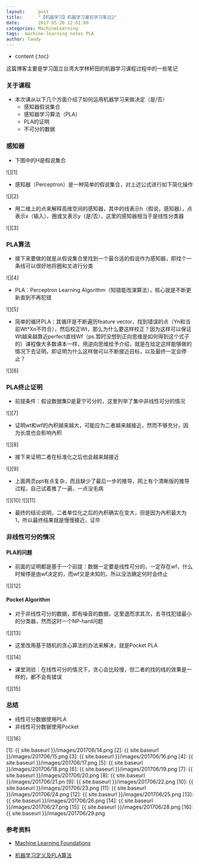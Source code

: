```yaml
---
layout:     post
title:      "【机器学习】机器学习基石学习笔记2"
date:       2017-05-20 12:01:00
categories: MachineLearning
tags:  machine-learning notes PLA
author: Tandy
---
```


* content
{:toc}

这篇博客主要是学习国立台湾大学林轩田的机器学习课程过程中的一些笔记






### 关于课程

- 本次课从以下几个方面介绍了如何运用机器学习来做决定（是/否）
	- 感知器假说集合
	- 感知器学习算法（PLA）
	- PLA的证明
	- 不可分的数据

### 感知器

- 下图中的H是假说集合

![][1]

- 感知器（Perceptron）是一种简单的假说集合，对上述公式进行如下简化操作

![][2]

- 用二维上的点来解释高维空间的感知器，其中的线表示h（假说，感知器），点表示x（输入），圈或叉表示y（是/否），这里的感知器相当于是线性分类器

![][3]

### PLA算法

- 接下来要做的就是从假说集合里找到一个最合适的假说作为感知器，即找个一条线可以很好地将圈和叉进行分类

![][4]

- PLA：Perceptron Learning Algorithm（知错能改演算法），核心就是不断更新直到不再犯错

![][5]

- 简单的循环PLA：其循环是不断遍历feature vector，找到错误的点（Yn和当前Wt*Xn不符合），然后校正Wt，那么为什么要这样校正？因为这样可以保证Wt越来越靠近perfect直线Wf（ps.暂时没想到正向思维是如何得到这个式子的）课程像大多数课本一样，用逆向思维给予介绍，就是在给定这样能够做的情况下去证明，即证明为什么这样做可以不断接近目标，以及最终一定会停止？

![][6]

### PLA终止证明

- 前提条件：假设数据集D是夏宁可分的，这里列举了集中非线性可分的情况

![][7]

- 证明wt和wf的內积越来越大，可能应为二者越来越接近，然而不够充分，因为长度也会影响內积

![][8]

- 接下来证明二者在标准化之后也会越来越接近

![][9]

- 上面两页ppt有点复杂，而且缺少了最后一步的推导，网上有个清晰版的推导过程，自己试着推了一遍，一点没毛病

![][10]
![][11]

- 最终的结论说明，二者单位化之后的內积确实在变大，但是因为內积最大为1，所以最终结果就是慢慢接近，证毕


### 非线性可分的情况
 
#### PLA的问题

- 前面的证明都是基于一个前提：数据一定要是线性可分的，一定存在wf，什么时候停是由wf决定的，而wf又是未知的，所以没法确定何时会终止

![][12]

#### Pocket Algorithm

- 对于非线性可分的数据，即有噪音的数据，这里退而求其次，去寻找犯错最小的分类器，然而这时一个NP-hard问题

![][13]

- 这里改用基于随机的贪心算法的办法来解决，就是Pocket PLA

![][14]

- 课堂测验：在线性可分的情况下，贪心会比较慢，但二者的找的线的效果是一样的，都不会有错误

![][15]

### 总结

- 线性可分数据使用PLA
- 非线性可分数据使用Pocket

![][16]


[1]: {{ site.baseurl }}/images/201706/14.png
[2]: {{ site.baseurl }}/images/201706/15.png
[3]: {{ site.baseurl }}/images/201706/16.png
[4]: {{ site.baseurl }}/images/201706/17.png
[5]: {{ site.baseurl }}/images/201706/18.png
[6]: {{ site.baseurl }}/images/201706/19.png
[7]: {{ site.baseurl }}/images/201706/20.png
[8]: {{ site.baseurl }}/images/201706/21.pn
[9]: {{ site.baseurl }}/images/201706/22.png
[10]: {{ site.baseurl }}/images/201706/23.png
[11]: {{ site.baseurl }}/images/201706/24.png
[12]: {{ site.baseurl }}/images/201706/25.png
[13]: {{ site.baseurl }}/images/201706/26.png
[14]: {{ site.baseurl }}/images/201706/27.png
[15]: {{ site.baseurl }}/images/201706/28.png
[16]: {{ site.baseurl }}/images/201706/29.png

### 参考资料

- [Machine Learning Foundations](http://www.csie.ntu.edu.tw/~htlin/mooc/)

- [机器学习定义及PLA算法](http://www.cnblogs.com/HappyAngel/p/3456762.html)




